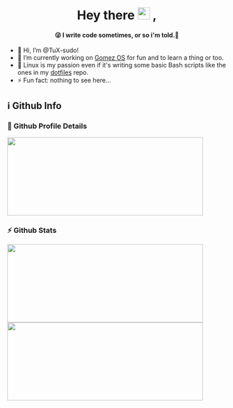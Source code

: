 <h1 align="center">
   Hey there <img width="28" src="https://media.giphy.com/media/hvRJCLFzcasrR4ia7z/giphy.gif" > ,
   <h4 align="center">
      😜 I write code sometimes, or so i'm told.🤪
   </h4>
</h1>

- 👋 Hi, I’m @TuX-sudo!
- 👷 I’m currently working on [Gomez OS](https://gomezos.tk) for fun and to learn a thing or too. 
- 🐧 Linux is my passion even if it's writing some basic Bash scripts like the ones in my [dotfiles](https://github.com/TuX-sudo/dotfiles) repo.
- ⚡ Fun fact: nothing to see here...

## ℹ️ Github Info

### 🔎 Github Profile Details
<img height="180em" width="450em" src="https://github-readme-stats.vercel.app/api?username=TuX-sudo&count_private=true&show_icons=true&locale=en&layout=compact&hide_border=true&theme=github_dark"/>

### ⚡ Github Stats

<img height="180em" width="450em" src="https://github-readme-stats.vercel.app/api?username=TuX-sudo&show_icons=true&locale=en&layout=compact&hide_border=true&theme=github_dark"/>
<img height="180em" width="450em" src="https://github-readme-stats.vercel.app/api/top-langs?username=TuX-sudo&show_icons=true&locale=en&layout=compact&hide_border=true&theme=github_dark"/>
